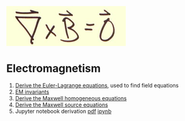 ![Curl of B is zero](../images/Index/curl_B.jpg)

# Electromagnetism

1. [Derive the Euler-Lagrange equations](derive_Euler-Lagrange.md), used to find field equations
1. [EM invariants](EM_invariants.md)
1. [Derive the Maxwell homogeneous equations](derive_Maxwell_homogeneous_equations.md)
1. [Derive the Maxwell source equations](derive_Maxwell_source_equations.md)
1. Jupyter notebook derivation [pdf](2022-02-06__Maxwell_derivation.pdf) [ipynb](2022-02-06__Maxwell_derivation.ipynb)
